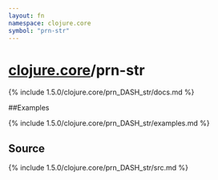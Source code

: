 ```yaml
---
layout: fn
namespace: clojure.core
symbol: "prn-str"
---
```


# [clojure.core](../)/prn-str

{% include 1.5.0/clojure.core/prn_DASH_str/docs.md %}

##Examples

{% include 1.5.0/clojure.core/prn_DASH_str/examples.md %}
## Source
{% include 1.5.0/clojure.core/prn_DASH_str/src.md %}

